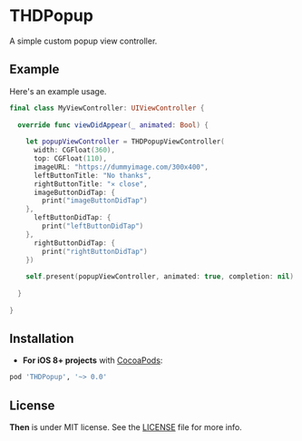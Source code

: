 THDPopup
========
  
A simple custom popup view controller.

Example
-------

Here's an example usage.

```swift
final class MyViewController: UIViewController {
  
  override func viewDidAppear(_ animated: Bool) {
    
    let popupViewController = THDPopupViewController(
      width: CGFloat(360),
      top: CGFloat(110),
      imageURL: "https://dummyimage.com/300x400",
      leftButtonTitle: "No thanks",
      rightButtonTitle: "✕ close",
      imageButtonDidTap: {
        print("imageButtonDidTap")
    },
      leftButtonDidTap: {
        print("leftButtonDidTap")
    },
      rightButtonDidTap: {
        print("rightButtonDidTap")
    })
    
    self.present(popupViewController, animated: true, completion: nil)
    
  }
  
}
```


Installation
------------

- **For iOS 8+ projects** with [CocoaPods](https://cocoapods.org):

```ruby
pod 'THDPopup', '~> 0.0'
```


License
-------

**Then** is under MIT license. See the [LICENSE](LICENSE) file for more info.
